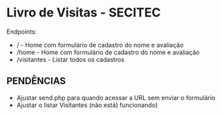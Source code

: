 # Livro de Visitas - SECITEC

Endpoints:

* / - Home com formulário de cadastro do nome e avaliação
* /home - Home com formulário de cadastro do nome e avaliação
* /visitantes - Listar todos os cadastros

## PENDÊNCIAS

* Ajustar send.php para quando acessar a URL sem enviar o formulário
* Ajustar o listar Visitantes (não está) funcionando)
